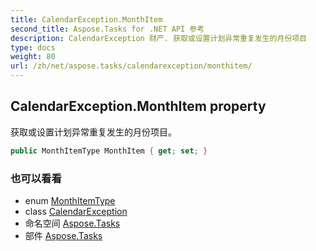 ```yaml
---
title: CalendarException.MonthItem
second_title: Aspose.Tasks for .NET API 参考
description: CalendarException 财产. 获取或设置计划异常重复发生的月份项目
type: docs
weight: 80
url: /zh/net/aspose.tasks/calendarexception/monthitem/
---
```

## CalendarException.MonthItem property

获取或设置计划异常重复发生的月份项目。

```csharp
public MonthItemType MonthItem { get; set; }
```

### 也可以看看

* enum [MonthItemType](../../monthitemtype/)
* class [CalendarException](../)
* 命名空间 [Aspose.Tasks](../../calendarexception/)
* 部件 [Aspose.Tasks](../../../)


